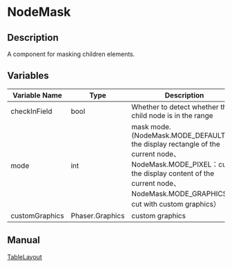 # NodeMask

## Description
A component for masking children elements.

## Variables
| Variable Name        | Type | Description           |
| ------------- |-------------|-------------|
| checkInField | bool |  Whether to detect whether the child node is in the range |
| mode | int | mask mode.(NodeMask.MODE_DEFAULT:cut the display rectangle of the current node、NodeMask.MODE_PIXEL：cut the display content of the current node、NodeMask.MODE_GRAPHICS：cut with custom graphics） |
| customGraphics | Phaser.Graphics | custom graphics |

## Manual
[TableLayout](http://docs.qiciengine.com/manual/BuildinComponents/NodeMask.html)